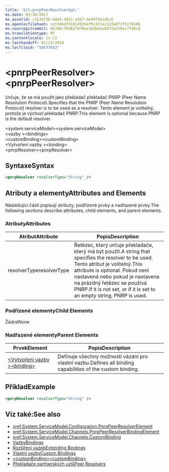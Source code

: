 ```yaml
---
title: '&lt;pnrpPeerResolver&gt;'
ms.date: 03/30/2017
ms.assetid: c1b34f3b-68e5-4911-a367-de49fb61dbc6
ms.openlocfilehash: cefd46d7810149264f9c431a212da0f3f51f8186
ms.sourcegitcommit: 6b308cf6d627d78ee36dbbae8972a310ac7fd6c8
ms.translationtype: MT
ms.contentlocale: cs-CZ
ms.lasthandoff: 01/23/2019
ms.locfileid: "54577643"
---
```

# <a name="ltpnrppeerresolvergt"></a><span data-ttu-id="167c2-102">&lt;pnrpPeerResolver&gt;</span><span class="sxs-lookup"><span data-stu-id="167c2-102">&lt;pnrpPeerResolver&gt;</span></span>
<span data-ttu-id="167c2-103">Určuje, že se má použít jako překladač překladač PNRP (Peer Name Resolution Protocol).</span><span class="sxs-lookup"><span data-stu-id="167c2-103">Specifies that the PNRP (Peer Name Resolution Protocol) resolver is to be used as a resolver.</span></span> <span data-ttu-id="167c2-104">Tento element je volitelný, protože je výchozí překladač PNRP.</span><span class="sxs-lookup"><span data-stu-id="167c2-104">This element is optional because PNRP is the default resolver.</span></span>  
  
 <span data-ttu-id="167c2-105">\<system.serviceModel></span><span class="sxs-lookup"><span data-stu-id="167c2-105">\<system.serviceModel></span></span>  
<span data-ttu-id="167c2-106">\<vazby ></span><span class="sxs-lookup"><span data-stu-id="167c2-106">\<bindings></span></span>  
<span data-ttu-id="167c2-107">\<customBinding></span><span class="sxs-lookup"><span data-stu-id="167c2-107">\<customBinding></span></span>  
<span data-ttu-id="167c2-108">\<Vytvoření vazby ></span><span class="sxs-lookup"><span data-stu-id="167c2-108">\<binding></span></span>  
<span data-ttu-id="167c2-109">\<pnrpResolver></span><span class="sxs-lookup"><span data-stu-id="167c2-109">\<pnrpResolver></span></span>  
  
## <a name="syntax"></a><span data-ttu-id="167c2-110">Syntaxe</span><span class="sxs-lookup"><span data-stu-id="167c2-110">Syntax</span></span>  
  
```xml  
<pnrpResolver resolverType="String" />
```  
  
## <a name="attributes-and-elements"></a><span data-ttu-id="167c2-111">Atributy a elementy</span><span class="sxs-lookup"><span data-stu-id="167c2-111">Attributes and Elements</span></span>  
 <span data-ttu-id="167c2-112">Následující části popisují atributy, podřízené prvky a nadřazené prvky.</span><span class="sxs-lookup"><span data-stu-id="167c2-112">The following sections describe attributes, child elements, and parent elements.</span></span>  
  
### <a name="attributes"></a><span data-ttu-id="167c2-113">Atributy</span><span class="sxs-lookup"><span data-stu-id="167c2-113">Attributes</span></span>  
  
|<span data-ttu-id="167c2-114">Atribut</span><span class="sxs-lookup"><span data-stu-id="167c2-114">Attribute</span></span>|<span data-ttu-id="167c2-115">Popis</span><span class="sxs-lookup"><span data-stu-id="167c2-115">Description</span></span>|  
|---------------|-----------------|  
|<span data-ttu-id="167c2-116">resolverType</span><span class="sxs-lookup"><span data-stu-id="167c2-116">resolverType</span></span>|<span data-ttu-id="167c2-117">Řetězec, který určuje překladače, který má být použit.</span><span class="sxs-lookup"><span data-stu-id="167c2-117">A string that specifies the resolver to be used.</span></span> <span data-ttu-id="167c2-118">Tento atribut je volitelný.</span><span class="sxs-lookup"><span data-stu-id="167c2-118">This attribute is optional.</span></span> <span data-ttu-id="167c2-119">Pokud není nastavená nebo pokud je nastavena na prázdný řetězec se používá PNRP.</span><span class="sxs-lookup"><span data-stu-id="167c2-119">If it is not set, or if it is set to an empty string, PNRP is used.</span></span>|  
  
### <a name="child-elements"></a><span data-ttu-id="167c2-120">Podřízené elementy</span><span class="sxs-lookup"><span data-stu-id="167c2-120">Child Elements</span></span>  
 <span data-ttu-id="167c2-121">Žádná</span><span class="sxs-lookup"><span data-stu-id="167c2-121">None</span></span>  
  
### <a name="parent-elements"></a><span data-ttu-id="167c2-122">Nadřazené elementy</span><span class="sxs-lookup"><span data-stu-id="167c2-122">Parent Elements</span></span>  
  
|<span data-ttu-id="167c2-123">Prvek</span><span class="sxs-lookup"><span data-stu-id="167c2-123">Element</span></span>|<span data-ttu-id="167c2-124">Popis</span><span class="sxs-lookup"><span data-stu-id="167c2-124">Description</span></span>|  
|-------------|-----------------|  
|[<span data-ttu-id="167c2-125">\<Vytvoření vazby ></span><span class="sxs-lookup"><span data-stu-id="167c2-125">\<binding></span></span>](../../../../../docs/framework/misc/binding.md)|<span data-ttu-id="167c2-126">Definuje všechny možnosti vázání pro vlastní vazbu.</span><span class="sxs-lookup"><span data-stu-id="167c2-126">Defines all binding capabilities of the custom binding.</span></span>|  
  
## <a name="example"></a><span data-ttu-id="167c2-127">Příklad</span><span class="sxs-lookup"><span data-stu-id="167c2-127">Example</span></span>  
  
```xml  
<pnrpResolver resolverType="String" />
```  
  
## <a name="see-also"></a><span data-ttu-id="167c2-128">Viz také:</span><span class="sxs-lookup"><span data-stu-id="167c2-128">See also</span></span>
- <xref:System.ServiceModel.Configuration.PnrpPeerResolverElement>
- <xref:System.ServiceModel.Channels.PnrpPeerResolverBindingElement>
- <xref:System.ServiceModel.Channels.CustomBinding>
- [<span data-ttu-id="167c2-129">Vazby</span><span class="sxs-lookup"><span data-stu-id="167c2-129">Bindings</span></span>](../../../../../docs/framework/wcf/bindings.md)
- [<span data-ttu-id="167c2-130">Rozšíření vazeb</span><span class="sxs-lookup"><span data-stu-id="167c2-130">Extending Bindings</span></span>](../../../../../docs/framework/wcf/extending/extending-bindings.md)
- [<span data-ttu-id="167c2-131">Vlastní vazby</span><span class="sxs-lookup"><span data-stu-id="167c2-131">Custom Bindings</span></span>](../../../../../docs/framework/wcf/extending/custom-bindings.md)
- [<span data-ttu-id="167c2-132">\<customBinding></span><span class="sxs-lookup"><span data-stu-id="167c2-132">\<customBinding></span></span>](../../../../../docs/framework/configure-apps/file-schema/wcf/custombinding.md)
- [<span data-ttu-id="167c2-133">Překladače partnerských uzlů</span><span class="sxs-lookup"><span data-stu-id="167c2-133">Peer Resolvers</span></span>](../../../../../docs/framework/wcf/feature-details/peer-resolvers.md)
